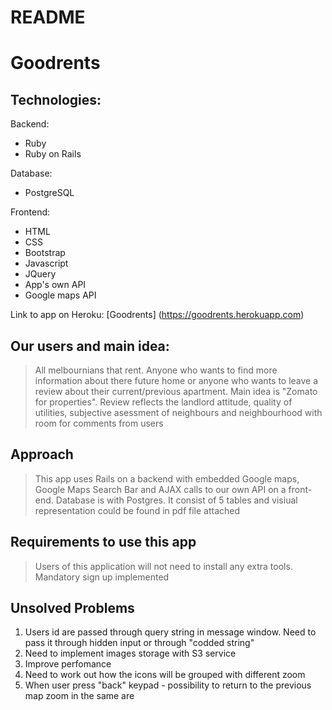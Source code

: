 # README

# Goodrents

## Technologies:
Backend:
- Ruby
- Ruby on Rails

Database:
- PostgreSQL

Frontend:
- HTML
- CSS
- Bootstrap
- Javascript
- JQuery
- App's own API
- Google maps API

Link to app on Heroku:
[Goodrents] (https://goodrents.herokuapp.com)

## Our users and main idea: 
> All melbournians that rent. Anyone who wants to find more information about there future home or anyone who wants to leave a review about their current/previous apartment. Main idea is "Zomato for properties".
> Review reflects the landlord attitude, quality of utilities, subjective asessment of neighbours and neighbourhood with room for comments from users

## Approach
> This app uses Rails on a backend with embedded Google maps, Google Maps Search Bar and AJAX calls to our own API on a front-end.
> Database is with Postgres. It consist of 5 tables and visiual representation could be found in pdf file attached

## Requirements to use this app
> Users of this application will not need to install any extra tools.
> Mandatory sign up implemented

## Unsolved Problems
1. Users id are passed through query string in message window. Need to pass it through hidden input or through "codded string"
2. Need to implement images storage with S3 service
3. Improve perfomance
4. Need to work out how the icons will be grouped with different zoom
5. When user press "back" keypad - possibility to return to the previous map zoom in the same are


